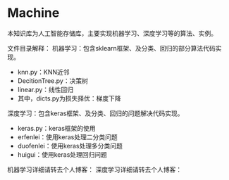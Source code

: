 # Machine
本知识库为人工智能存储库，主要实现机器学习、深度学习等的算法、实例。

文件目录解释：
机器学习：包含sklearn框架、及分类、回归的部分算法代码实现。
  - knn.py：KNN近邻  
  - DecitionTree.py：决策树  
  - linear.py：线性回归  
  - 其中，dicts.py为损失择优：梯度下降
  
深度学习：包含keras框架、及分类、回归的问题解决代码实现。
  - keras.py：keras框架的使用
  - erfenlei：使用keras处理二分类问题
  - duofenlei：使用keras处理多分类问题
  - huigui：使用keras处理回归问题
  
机器学习详细请转去个人博客：
深度学习详细请转去个人博客：
